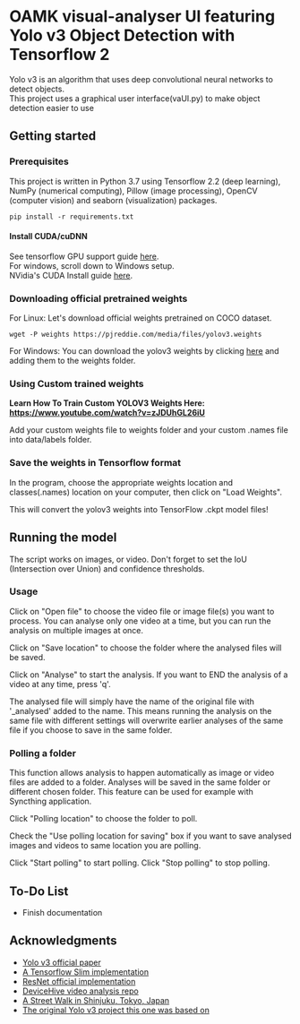 # OAMK visual-analyser UI featuring Yolo v3 Object Detection with Tensorflow 2
Yolo v3 is an algorithm that uses deep convolutional neural networks to detect objects. <br> 
This project uses a graphical user interface(vaUI.py) to make object detection easier to use<br>

## Getting started

### Prerequisites
This project is written in Python 3.7 using Tensorflow 2.2 (deep learning), NumPy (numerical computing), Pillow (image processing), OpenCV (computer vision) and seaborn (visualization) packages.

```
pip install -r requirements.txt
```

#### Install CUDA/cuDNN
See tensorflow GPU support guide [here](https://www.tensorflow.org/install/gpu). <br>
For windows, scroll down to Windows setup. <br>
NVidia's CUDA Install guide [here](https://docs.nvidia.com/cuda/cuda-installation-guide-microsoft-windows/).
### Downloading official pretrained weights
For Linux: Let's download official weights pretrained on COCO dataset. 

```
wget -P weights https://pjreddie.com/media/files/yolov3.weights
```
For Windows:
You can download the yolov3 weights by clicking [here](https://pjreddie.com/media/files/yolov3.weights) and adding them to the weights folder.

### Using Custom trained weights
<strong> Learn How To Train Custom YOLOV3 Weights Here: https://www.youtube.com/watch?v=zJDUhGL26iU </strong>

Add your custom weights file to weights folder and your custom .names file into data/labels folder.

  
### Save the weights in Tensorflow format
In the program, choose the appropriate weights location and classes(.names) location on your computer, then click on "Load Weights".

This will convert the yolov3 weights into TensorFlow .ckpt model files!


## Running the model
 The script works on images, or video. Don't forget to set the IoU (Intersection over Union) and confidence thresholds.
### Usage
Click on "Open file" to choose the video file or image file(s) you want to process. You can analyse only one video at a time, but you can run the analysis on multiple images at once.

Click on "Save location" to choose the folder where the analysed files will be saved.

Click on "Analyse" to start the analysis. If you want to END the analysis of a video at any time, press 'q'.

The analysed file will simply have the name of the original file with '_analysed' added to the name. This means running the analysis on the same file with different settings will overwrite earlier analyses of the same file if you choose to save in the same folder.

### Polling a folder
This function allows analysis to happen automatically as image or video files are added to a folder. Analyses will be saved in the same folder or different chosen folder.
This feature can be used for example with Syncthing application. 

Click "Polling location" to choose the folder to poll.

Check the "Use polling location for saving" box if you want to save analysed images and videos to same location you are polling.

Click "Start polling" to start polling.
Click "Stop polling" to stop polling.
## To-Do List
* Finish documentation

## Acknowledgments
* [Yolo v3 official paper](https://arxiv.org/abs/1804.02767)
* [A Tensorflow Slim implementation](https://github.com/mystic123/tensorflow-yolo-v3)
* [ResNet official implementation](https://github.com/tensorflow/models/tree/master/official/resnet)
* [DeviceHive video analysis repo](https://github.com/devicehive/devicehive-video-analysis)
* [A Street Walk in Shinjuku, Tokyo, Japan](https://www.youtube.com/watch?v=kZ7caIK4RXI)
* [The original Yolo v3 project this one was based on](https://github.com/theAIGuysCode/yolo-v3)
